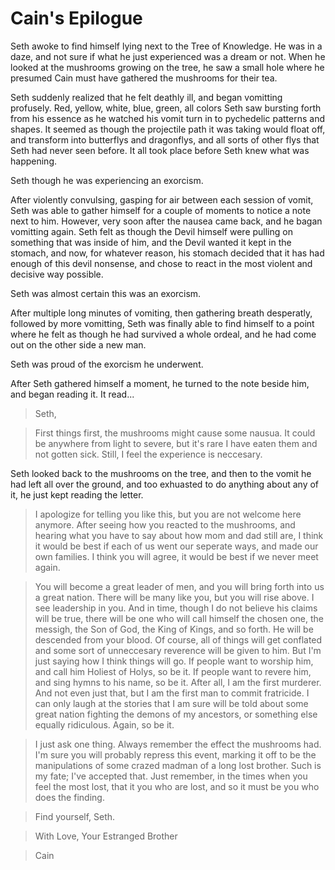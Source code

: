 # Cain's Epilogue

Seth awoke to find himself lying next to the Tree of Knowledge. He was in a
daze, and not sure if what he just experienced was a dream or not. When he
looked at the mushrooms growing on the tree, he saw a small hole where he
presumed Cain must have gathered the mushrooms for their tea.

Seth suddenly realized that he felt deathly ill, and began vomitting profusely.
Red, yellow, white, blue, green, all colors Seth saw bursting forth from his
essence as he watched his vomit turn in to pychedelic patterns and shapes. It
seemed as though the projectile path it was taking would float off, and
transform into butterflys and dragonflys, and all sorts of other flys that Seth
had never seen before. It all took place before Seth knew what was happening.

Seth though he was experiencing an exorcism.

After violently convulsing, gasping for air between each session of vomit, Seth
was able to gather himself for a couple of moments to notice a note next to
him. However, very soon after the nausea came back, and he bagan vomitting
again. Seth felt as though the Devil himself were pulling on something that was
inside of him, and the Devil wanted it kept in the stomach, and now, for
whatever reason, his stomach decided that it has had enough of this devil
nonsense, and chose to react in the most violent and decisive way possible.

Seth was almost certain this was an exorcism.

After multiple long minutes of vomiting, then gathering breath desperatly,
followed by more vomitting, Seth was finally able to find himself to a point
where he felt as though he had survived a whole ordeal, and he had come out on
the other side a new man.

Seth was proud of the exorcism he underwent.

After Seth gathered himself a moment, he turned to the note beside him, and
began reading it. It read...

> Seth,

> First things first, the mushrooms might cause some nausua. It could be
> anywhere from light to severe, but it's rare I have eaten them and not gotten
> sick. Still, I feel the experience is neccesary.

Seth looked back to the mushrooms on the tree, and then to the vomit he had
left all over the ground, and too exhuasted to do anything about any of it, he
just kept reading the letter.

> I apologize for telling you like this, but you are not welcome here anymore.
> After seeing how you reacted to the mushrooms, and hearing what you have to
> say about how mom and dad still are, I think it would be best if each of us
> went our seperate ways, and made our own families. I think you will agree, it
> would be best if we never meet again.

> You will become a great leader of men, and you will bring forth into us a
> great nation. There will be many like you, but you will rise above. I see
> leadership in you. And in time, though I do not believe his claims will be
> true, there will be one who will call himself the chosen one, the messigh,
> the Son of God, the King of Kings, and so forth. He will be descended from
> your blood. Of course, all of things will get conflated and some sort of
> unneccesary reverence will be given to him. But I'm just saying how I think
> things will go. If people want to worship him, and call him Holiest of Holys,
> so be it. If people want to revere him, and sing hymns to his name, so be it.
> After all, I am the first murderer. And not even just that, but I am the
> first man to commit fratricide. I can only laugh at the stories that I am
> sure will be told about some great nation fighting the demons of my
> ancestors, or something else equally ridiculous. Again, so be it.

> I just ask one thing. Always remember the effect the mushrooms had. I'm sure
> you will probably repress this event, marking it off to be the manipulations
> of some crazed madman of a long lost brother. Such is my fate; I've accepted
> that. Just remember, in the times when you feel the most lost, that it you
> who are lost, and so it must be you who does the finding.

> Find yourself, Seth.

> With Love, Your Estranged Brother

> Cain
